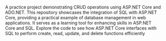 A practice project demonstrating CRUD operations using ASP.NET Core and ADO.NET. This repository showcases the integration of SQL with ASP.NET Core, providing a practical example of database management in web applications. It serves as a learning tool for enhancing skills in ASP.NET Core and SQL. Explore the code to see how ASP.NET Core interfaces with SQL to perform create, read, update, and delete functions efficiently
